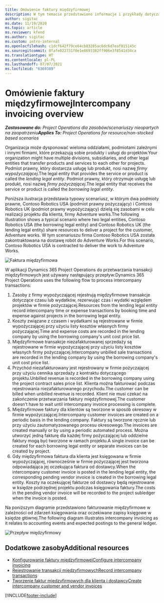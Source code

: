 ```yaml
---
title: Omówienie faktury międzyfirmowej
description: W tym temacie przedstawiono informacje i przykłady dotyczące fakturowania międzyfirmowego dla projektów.
author: sigitac
ms.date: 11/19/2020
ms.topic: article
ms.reviewer: kfend
ms.author: sigitac
ms.custom: intro-internal
ms.openlocfilehash: c1dcf642f79ce64cb83285ac6dc6d7eaf815145c
ms.sourcegitcommit: 0fafe022731f0e1e8693382ff906e3f8541d34ca
ms.translationtype: HT
ms.contentlocale: pl-PL
ms.lasthandoff: 07/07/2021
ms.locfileid: "6369389"
---
```

# <a name="intercompany-invoicing-overview"></a><span data-ttu-id="64a5d-103">Omówienie faktury międzyfirmowej</span><span class="sxs-lookup"><span data-stu-id="64a5d-103">Intercompany invoicing overview</span></span>

<span data-ttu-id="64a5d-104">_**Zastosowane do:** Project Operations dla zasobów/scenariuszy nieopartych na zaopatrzeniu_</span><span class="sxs-lookup"><span data-stu-id="64a5d-104">_**Applies To:** Project Operations for resource/non-stocked based scenarios_</span></span>

<span data-ttu-id="64a5d-105">Organizacja może dysponować wieloma oddziałami, podmiotami zależnymi i innymi firmami, które przekazują sobie produkty i usługi do projektów.</span><span class="sxs-lookup"><span data-stu-id="64a5d-105">Your organization might have multiple divisions, subsidiaries, and other legal entities that transfer products and services to each other for projects.</span></span> <span data-ttu-id="64a5d-106">Podmiot prawny, który dostarcza usługę lub produkt, nosi nazwę *firmy wypożyczającej*.</span><span class="sxs-lookup"><span data-stu-id="64a5d-106">The legal entity that provides the service or product is called the *lending legal entity*.</span></span> <span data-ttu-id="64a5d-107">Podmiot prawny, który otrzymuje usługę lub produkt, nosi nazwę *firmy pożyczającej*.</span><span class="sxs-lookup"><span data-stu-id="64a5d-107">The legal entity that receives the service or product is called the *borrowing legal entity*.</span></span>

<span data-ttu-id="64a5d-108">Poniższa ilustracja przedstawia typowy scenariusz, w którym dwa podmioty prawne, Contoso Robotics USA (podmiot prawny pożyczający) i Contoso Robotics UK (podmiot prawny wypożyczający) dzielą się zasobami w celu realizacji projektu dla klienta, firmy Adventure works.</span><span class="sxs-lookup"><span data-stu-id="64a5d-108">The following illustration shows a typical scenario where two legal entities, Contoso Robotics USA (the borrowing legal entity) and Contoso Robotics UK (the lending legal entity) share resources to deliver a project for the customer, Adventure works.</span></span> <span data-ttu-id="64a5d-109">W tym scenariuszu firma Contoso Robotics USA została zakontraktowana na dostawę robót do Adventure Works.</span><span class="sxs-lookup"><span data-stu-id="64a5d-109">For this scenario, Contoso Robotics USA is contracted to deliver the work to Adventure Works.</span></span>

![Faktura międzyfirmowa](./media/IntercompanyScenario.png) 

<span data-ttu-id="64a5d-111">W aplikacji Dynamics 365 Project Operations do przetwarzania transakcji międzyfirmowych jest używany następujący przepływ:</span><span class="sxs-lookup"><span data-stu-id="64a5d-111">Dynamics 365 Project Operations uses the following flow to process intercompany transactions:</span></span>

1. <span data-ttu-id="64a5d-112">Zasoby z firmy wypożyczającej rejestrują międzyfirmowe transakcje dotyczące czasu lub wydatków, rezerwując czas i wydatki względem projektów w firmie pożyczającej.</span><span class="sxs-lookup"><span data-stu-id="64a5d-112">Resources from the lending legal entity record intercompany time or expense transactions by booking time and expense against projects in the borrowing legal entity.</span></span>
2. <span data-ttu-id="64a5d-113">Koszty związane z czasem i wydatkami są rejestrowane w firmie wypożyczającej przy użyciu listy kosztów własnych firmy pożyczającej.</span><span class="sxs-lookup"><span data-stu-id="64a5d-113">Time and expense costs are recorded in the lending company by using the borrowing company's unit cost price list.</span></span>
3. <span data-ttu-id="64a5d-114">Międzyfirmowe transakcje niezafakturowanej sprzedaży są rejestrowane w firmie wypożyczającej przy użyciu listy kosztów własnych firmy pożyczającej.</span><span class="sxs-lookup"><span data-stu-id="64a5d-114">Intercompany unbilled sale transactions are recorded in the lending company by using the borrowing company's unit cost price list.</span></span>
4. <span data-ttu-id="64a5d-115">Przychód niezafakturowany jest rejestrowany w firmie pożyczającej przy użyciu cennika sprzedaży z kontraktu dotyczącego projektu.</span><span class="sxs-lookup"><span data-stu-id="64a5d-115">Unbilled revenue is recorded in the borrowing company using the project contract sales price list.</span></span> <span data-ttu-id="64a5d-116">Klienta można fakturować podczas rejestrowania niezafakturowanego przychodu.</span><span class="sxs-lookup"><span data-stu-id="64a5d-116">The customer can be billed when unbilled revenue is recorded.</span></span> <span data-ttu-id="64a5d-117">Klient nie musi czekać na zakończenie przetwarzania faktury międzyfirmowej.</span><span class="sxs-lookup"><span data-stu-id="64a5d-117">The customer doesn't have to wait until intercompany invoice processing is complete.</span></span>
5. <span data-ttu-id="64a5d-118">Międzyfirmowe faktury dla klientów są tworzone w sposób okresowy w firmie wypożyczającej.</span><span class="sxs-lookup"><span data-stu-id="64a5d-118">Intercompany customer invoices are created on a periodic basis in the lending company.</span></span> <span data-ttu-id="64a5d-119">Faktury są tworzone ręcznie lub przy użyciu zautomatyzowanego procesu okresowego.</span><span class="sxs-lookup"><span data-stu-id="64a5d-119">The invoices are created manually or by using a periodic automated process.</span></span> <span data-ttu-id="64a5d-120">Można utworzyć jedną fakturę dla każdej firmy pożyczającej lub oddzielne faktury mogą być tworzone w ramach projektu.</span><span class="sxs-lookup"><span data-stu-id="64a5d-120">A single invoice can be created for each borrowing legal entity or separate invoices can be created by project.</span></span>
6. <span data-ttu-id="64a5d-121">Gdy międzyfirmowa faktura dla klienta jest księgowana w firmie wypożyczającej, równocześnie w firmie pożyczającej jest tworzona odpowiadająca jej oczekująca faktura od dostawcy.</span><span class="sxs-lookup"><span data-stu-id="64a5d-121">When the intercompany customer invoice is posted in the lending legal entity, the corresponding pending vendor invoice is created in the borrowing legal entity.</span></span> <span data-ttu-id="64a5d-122">Koszty na oczekującej fakturze od dostawcy będą rejestrowane w księdze podrzędnej projektu podczas księgowania faktury.</span><span class="sxs-lookup"><span data-stu-id="64a5d-122">The costs in the pending vendor invoice will be recorded to the project subledger when the invoice is posted.</span></span>

<span data-ttu-id="64a5d-123">Na poniższym diagramie przedstawiono fakturowanie międzyfirmowe w zależności od zdarzeń księgowania oraz oczekiwane zapisy księgowe w księdze głównej.</span><span class="sxs-lookup"><span data-stu-id="64a5d-123">The following diagram illustrates intercompany invoicing as it relates to accounting events and expected postings to the general ledger.</span></span>

![Przepływ międzyfirmowy](./media/IntercompanyFlow.png)

## <a name="additional-resources"></a><span data-ttu-id="64a5d-125">Dodatkowe zasoby</span><span class="sxs-lookup"><span data-stu-id="64a5d-125">Additional resources</span></span>

- [<span data-ttu-id="64a5d-126">Konfigurowanie faktury międzyfirmowej</span><span class="sxs-lookup"><span data-stu-id="64a5d-126">Configure intercompany invoicing</span></span>](configure-intercompany-invoicing.md)
- [<span data-ttu-id="64a5d-127">Rejestrowanie transakcji międzyfirmowych</span><span class="sxs-lookup"><span data-stu-id="64a5d-127">Record intercompany transactions</span></span>](create-intercompany-transactions.md)
- [<span data-ttu-id="64a5d-128">Tworzenie faktur międzyfirmowych dla klienta i dostawcy</span><span class="sxs-lookup"><span data-stu-id="64a5d-128">Create intercompany customer and vendor invoices</span></span>](create-intercompany-customer-vendor-invoices.md)


[!INCLUDE[footer-include](../includes/footer-banner.md)]